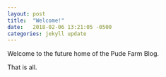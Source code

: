 ```yaml
---
layout: post
title:  "Welcome!"
date:   2018-02-06 13:21:05 -0500
categories: jekyll update
---
```

Welcome to the future home of the Pude Farm Blog.

That is all.

